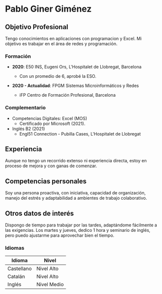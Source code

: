 

# **Pablo Giner Giménez**

## Objetivo Profesional
Tengo conocimientos en aplicaciones con programacion y Excel. Mi objetivo es trabajar en el área de redes y programación.

### Formación
- **2020**: E50 INS, Eugeni Ors, L'Hospitalet de Llobregat, Barcelona
  - Con un promedio de 6, aprobé la ESO.
  
- **2020 - Actualidad**: FPGM Sistemas Microinformáticos y Redes
  - iFP Centro de Formación Profesional, Barcelona

### Complementario
- Competencias Digitales: Excel (MOS) 
  - Certificado por Microsoft (2021).
- Inglés B2 (2021)
  - Engl51 Connection - Pubilla Cases, L'Hospitalet de Llobregat

## Experiencia
Aunque no tengo un recorrido extenso ni experiencia directa, estoy en proceso de mejora y con ganas de comenzar.

## Competencias personales
Soy una persona proactiva, con iniciativa, capacidad de organización, manejo del estrés y adaptabilidad a ambientes de trabajo colaborativo.

## Otros datos de interés
Dispongo de tiempo para trabajar por las tardes, adaptándome fácilmente a las exigencias. Los martes y jueves, dedico 1 hora y seminario de inglés, pero puedo ajustarme para aprovechar bien el tiempo.

### Idiomas
| Idioma     | Nivel       |
|------------|-------------|
| Castellano | Nivel Alto  |
| Catalán    | Nivel Alto  |
| Inglés     | Nivel Medio |

